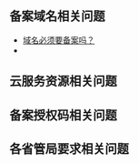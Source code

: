 
## 备案域名相关问题
- [域名必须要备案吗？](https://cloud.tencent.com/document/product/243/19630#.E5.9F.9F.E5.90.8D.E5.BF.85.E9.A1.BB.E8.A6.81.E5.A4.87.E6.A1.88.E5.90.97.EF.BC.9F)
- []()


## 云服务资源相关问题

## 备案授权码相关问题

## 各省管局要求相关问题

